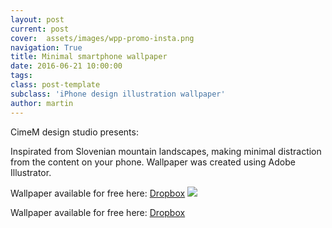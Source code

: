 ```yaml
---
layout: post
current: post
cover:  assets/images/wpp-promo-insta.png
navigation: True
title: Minimal smartphone wallpaper
date: 2016-06-21 10:00:00
tags: 
class: post-template
subclass: 'iPhone design illustration wallpaper'
author: martin
---
```


CimeM design studio presents:

Inspirated from Slovenian mountain landscapes, making minimal distraction from the content on your phone. Wallpaper was created using Adobe Illustrator.

Wallpaper available for free here: [Dropbox](https://dl.dropboxuesrcontent.com/s/7y6pivre4sa2yr1/IMG_79613.jpg)
![](https://dl.dropboxusercontent.com/s/lst36oytdxy3t3e/iphone-6-mockup-in-hand.jpg)


Wallpaper available for free here: [Dropbox](http://dl.dropboxusercontent.com/s/uh27frtua6hs0k2/CimeM-wallpaper-design.jpg)
